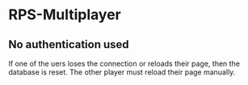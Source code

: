 # RPS-Multiplayer
## No authentication used
If one of the uers loses the connection or reloads their page, then the database is reset.  The other player must reload their page manually.
